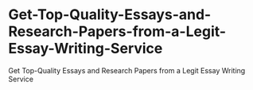 # Get-Top-Quality-Essays-and-Research-Papers-from-a-Legit-Essay-Writing-Service
Get Top-Quality Essays and Research Papers from a Legit Essay Writing Service
